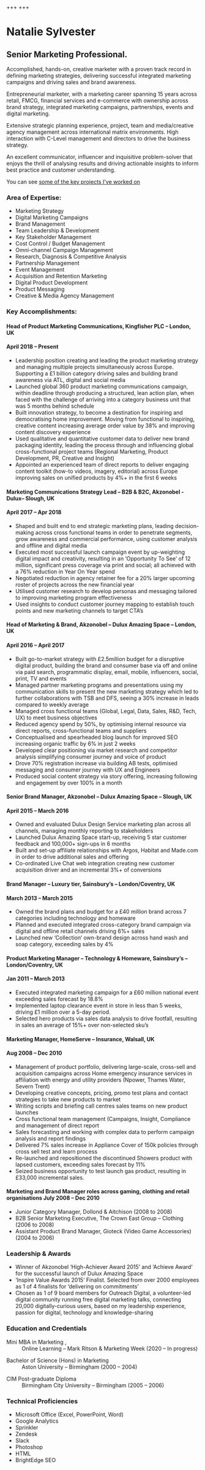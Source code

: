 +++
+++
# Natalie Sylvester

## Senior Marketing Professional.

Accomplished, hands-on, creative marketer with a proven track record in
defining marketing strategies, delivering successful integrated marketing
campaigns and driving sales and brand awareness.

Entrepreneurial marketer, with a marketing career spanning 15 years across
retail, FMCG, financial services and e-commerce with ownership across brand strategy,
integrated marketing campaigns, partnerships, events and digital marketing.

Extensive strategic planning experience, project, team and media/creative
agency management across international matrix environments. High interaction
with C-Level management and directors to drive the business strategy.

An excellent communicator, influencer and inquisitive problem-solver that
enjoys the thrill of analysing results and driving actionable insights to
inform best practice and customer understanding.

You can see [some of the key projects I've worked on](/projects)


### Area of Expertise:

 - Marketing Strategy
 - Digital Marketing Campaigns
 - Brand Management
 - Team Leadership &amp; Development
 - Key Stakeholder Management
 - Cost Control / Budget Management
 - Omni-channel Campaign Management
 - Research, Diagnosis &amp; Competitive Analysis
 - Partnership Management
 - Event Management
 - Acquisition and Retention Marketing
 - Digital Product Development
 - Product Messaging
 - Creative &amp; Media Agency Management


### Key Accomplishments:

#### Head of Product Marketing Communications, Kingfisher PLC – London, UK                      			
#### April 2018 – Present
 - Leadership position creating and leading the product marketing strategy and managing multiple projects simultaneously across Europe.  Supporting a £1 billion category driving sales and building brand awareness via ATL, digital and social media
 - Launched global 360 product marketing communications campaign, within deadline through producing a structured, lean action plan, when faced with the challenge of arriving into a category business unit that was 5 months behind schedule
 - Built innovation strategy, to become a destination for inspiring and democratising home improvement.  Moving from functional to inspiring, creative content increasing average order value by 38% and improving content discovery experience
 - Used qualitative and quantitative customer data to deliver new brand packaging identity, leading the process through and influencing global cross-functional project teams (Regional Marketing, Product Development, PR, Creative and Insight)
 - Appointed an experienced team of direct reports to deliver engaging content toolkit (how-to videos, imagery, editorial) across Europe improving sales on unified products by 4%+ in the first 6 weeks 

#### Marketing Communications Strategy Lead – B2B & B2C, Akzonobel -Dulux– Slough, UK	                            
#### April 2017 – Apr 2018   
 - Shaped and built end to end strategic marketing plans, leading decision-making across cross functional teams in order to penetrate segments, grow awareness and commercial performance, using customer analysis and offline and digital media
 - Executed most successful launch campaign event by up-weighting digital impact and creativity, resulting in an ‘Opportunity To See’ of 12 million, significant press coverage via print and social; all achieved with a 76% reduction in Year On Year spend
 - Negotiated reduction in agency retainer fee for a 20% larger upcoming roster of projects across the new financial year
 - Utilised customer research to develop personas and messaging tailored to improving marketing program effectiveness
 - Used insights to conduct customer journey mapping to establish touch points and new marketing channels to target CTA’s

#### Head of Marketing & Brand, Akzonobel – Dulux Amazing Space – London, UK	                          	           
#### April 2016 – April 2017
 - Built go-to-market strategy with £2.5million budget for a disruptive digital product, building the brand and consumer base via off and online via paid search, programmatic display, email, mobile, influencers, social, print, TV and events
 - Managed partner marketing programs and presentations using my communication skills to present the new marketing strategy which led to further collaborations with TSB and DFS, seeing a 30% increase in leads compared to weekly average
 - Managed cross functional teams (Global, Legal, Data, Sales, R&D, Tech, UX) to meet business objectives
 - Reduced agency spend by 50%, by optimising internal resource via direct reports, cross-functional teams and suppliers
 - Conceptualised and spearheaded blog launch for improved SEO increasing organic traffic by 6% in just 2 weeks 
 - Developed clear positioning via market research and competitor analysis simplifying consumer journey and voice of product
 - Drove 70% registration increase via building AB tests, optimised messaging and consumer journey with UX and Engineers
 - Produced social content strategy via story offering, increasing following and engagement by over 100% in a month 

#### Senior Brand Manager, Akzonobel – Dulux Amazing Space – Slough, UK           	           		       
#### April 2015 – March 2016              
 - Owned and evaluated Dulux Design Service marketing plan across all channels, managing monthly reporting to stakeholders
 - Launched Dulux Amazing Space start-up, receiving 5 star customer feedback and 100,000+ sign-ups in 6 months 
 - Built and set-up affiliate relationships with Argos, Habitat and Made.com in order to drive additional sales and offering
 - Co-ordinated Live Chat web integration creating new customer acquisition driver and an incremental 3%+ of conversions

#### Brand Manager – Luxury tier, Sainsbury’s – London/Coventry, UK		         	        	    
#### March 2013 – March 2015 
 - Owned the brand plans and budget for a £40 million brand across 7 categories including technology and homeware
 - Planned and executed integrated cross-category brand campaign via digital and offline retail channels driving 6%+ sales
 - Launched new ‘Collection‘ own-brand design across hand wash and soap category, exceeding sales by 4%
     
#### Product Marketing Manager – Technology & Homeware, Sainsbury’s – London/Coventry, UK      	          
#### Jan 2011 – March 2013 
 - Executed integrated marketing campaign for a £60 million national event exceeding sales forecast by 18.8%  
 - Implemented laptop clearance event in store in less than 5 weeks, driving £1 million over a 5-day period. 
 - Selected hero products via sales data analysis to drive footfall, resulting in sales an average of 15%+ over non-selected sku’s

#### Marketing Manager, HomeServe – Insurance, Walsall, UK	                                                
#### Aug 2008 – Dec 2010 
 - Management of product portfolio, delivering large-scale, cross-sell and acquisition campaigns across Home emergency insurance services in affiliation with energy and utility providers (Npower, Thames Water, Severn Trent)
 - Developing creative concepts, pricing, promo test plans and contact strategies to take new products to market
 - Writing scripts and briefing call centres sales teams on new product launches 
 - Cross functional team management (Campaigns, Insight, Compliance and management of direct report
 - Sales forecasting and working with complex data to perform campaign analysis and report findings
 - Delivered 7% sales increase in Appliance Cover of 150k policies through cross sell test and learn process 
 - Re-launched and repositioned the discontinued Showers product with lapsed customers, exceeding sales forecast by 11%	
 - Seized business opportunity to test launch gas product, resulting in £33,000 incremental sales. 


#### Marketing and Brand Manager roles across gaming, clothing and retail organisations  	July 2008 – Dec 2010
 - Junior Category Manager, Dollond & Aitchison (2008 to 2008)
 - B2B Senior Marketing Executive, The Crown East Group – Clothing (2006 to 2008)
 - Assistant Product Brand Manager, Gioteck (Video Game Accessories) (2004 to 2006)



### Leadership & Awards
 - Winner of Akzonobel ‘High-Achiever Award 2015’ and ‘Achieve Award’ for the successful launch of Dulux Amazing Space 
 - ‘Inspire Value Awards 2015’ Finalist.  Selected from over 2000 employees as 1 of 4 finalists for ‘delivering on commitments’
 - Chosen as 1 of 9 board members for Outreach Digital, a volunteer-led digital community running free digital marketing talks, connecting 20,000 digitally-curious users, based on my leadership experience, passion for digital, technology and knowledge-sharing


### Education and Credentials

<dl>
  <dt>
 Mini MBA in Marketing , 
  </dt>
  <dd>
    Online Learning – Mark Ritson & Marketing Week (2020 – In progress)
  </dd>
</dl>

<dl>
  <dt>
 Bachelor of Science (Hons) in Marketing
  </dt>
  <dd>
    Aston University – Birmingham (2000 – 2004)
  </dd>
</dl>

<dl>
  <dt>
   CIM Post-graduate Diploma
  </dt>
  <dd>
   Birmingham City University – Birmingham (2005 – 2006)
  </dd>
</dl>


### Technical Proficiencies

 - Microsoft Office (Excel, PowerPoint, Word)
 - Google Analytics
 - Sprinkler
 - Zendesk
 - Slack
 - Photoshop
 - HTML
 - BrightEdge SEO
